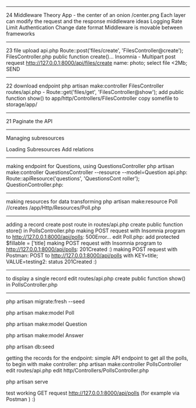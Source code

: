 


---

24 Middleware Theory
App - the center of an onion /center.png
Each layer can modify the request and the response
middleware ideas
    Logging
    Rate Limit
    Authentication
    Change date format
Middleware is movable between frameworks

---

23 file upload
api.php Route::post('files/create', 'FilesController@create');
FilesController.php public function create()...
Insomnia - Multipart post request http://127.0.0.1:8000/api/files/create
    name: photo; select file <2Mb; SEND

---

22 download endpoint
php artisan make:controller FilesController
routes/api.php - Route::get('files/get', 'FilesController@show');
add public function show() to app/http/Controllers/FilesController
copy somefile to storage/app/

---

21 Paginate the API

---

Managing subresources

Loading Subresources
Add relations

---

making  endpoint for Questions, using QuestionsController
    php artisan make:controller QuestionsController --resource --model=Question
api.php:
    Route::apiResource('questions', 'QuestionsCont roller');
QuestionController.php:
    

---

making resources for data transforming
php artisan make:resource Poll      //creates /app/Http/Resources/Poll.php

---

adding a record
    create post route in routes/api.php
    create public function store() in PollsController.php
    making POST request with Insomnia program to http://127.0.0.1:8000/api/polls: 500Error...
    edit Poll.php: add protected $fillable = ['title]
    making POST request with Insomnia program to http://127.0.0.1:8000/api/polls: 201Created :)
    making POST request with Postman: POST to http://127.0.0.1:8000/api/polls with KEY=title; VALUE=testing2: status 201Created :)
  
    
---

to display a single record 
    edit routes/api.php
    create public function show() in PollsController.php


---

php artisan migrate:fresh --seed

php artisan make:model Poll

php artisan make:model Question

php artisan make:model Answer

php artisan db:seed

getting the records for the endpoint: simple API endpoint to get all the polls, to begin with make controller:
    php artisan make:controller PollsController
    edit routes/api.php
    edit http/Controllers/PollsController.php 

php artisan serve

test working GET request http://127.0.0.1:8000/api/polls (for example via Postman ) :)